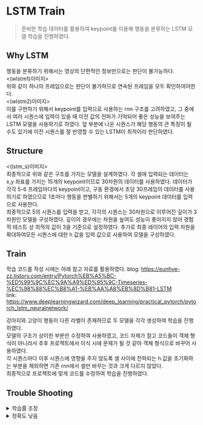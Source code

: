 # LSTM Train
> 준비한 학습 데이터를 활용하여 keypoint를 이용해 행동을 분류하는 LSTM 모델 학습을 진행하였다.

## Why LSTM
행동을 분류하기 위해서는 영상의 단편적인 정보만으로는 판단이 불가능하다.  
<(wlstm1)이미지>  
위와 같이 하나의 프레임으로는 판단이 불가하므로 연속된 프레임을 모두 확인하여야한다.  
<(wlstm2)이미지>  
이를 구현하기 위해서 keypoint를 입력으로 사용하는 rnn 구조를 고려하였고, 그 중에서 여러 시퀀스에 입력이 있을 때 이전 값의 전파가 기억되어 좋은 성능을 보여주는 LSTM 모델을 사용하기로 하였다. 앞 부분에 나온 시퀀스가 해당 행동의 큰 특징이 될 수도 있기에 이전 시퀀스를 잘 반영할 수 있는 LSTM이 최적이라 판단하였다.

## Structure
<(lstm_s)이미지>  
최종적으로 위와 같은 구조를 가지는 모델을 설계하였다.
각 셀에 입력되는 데이터는 x,y 좌표를 가지는 15개의 keypoint이므로 30차원의 데이터를 사용하였다. 데이터가 각각 5-6 프레임마다의 keypoint이고, 구동 환경에서 초당 30프레임의 데이터를 사용하기로 하였으므로 1초마다 행동을 판별하기 위해서는 5개의 keypoint 데이터를 입력으로 사용한다.  
최종적으로 5의 시퀀스를 입력을 받고, 각각의 시퀀스는 30차원으로 이루어진 깊이가 3차원인 모델을 구성하였다. 깊이의 경우에는 차원을 높여도 성능이 좋아지지 않아 경험적 테스트 상 최적의 값이 3을 기준으로 설정하였다. 추가로 최종 레이어의 입력 차원을 확대하여모든 시퀀스에 대한 h 값을 입력 값으로 사용하여 모델을 구성하였다.

## Train
학습 코드를 작성 시에는 아래 참고 자료를 활용하였다.
blog: https://eunhye-zz.tistory.com/entry/Pytorch%EB%A5%BC-%ED%99%9C%EC%9A%A9%ED%95%9C-Timeseries-%EC%98%88%EC%B8%A1-%EB%AA%A8%EB%8D%B81-LSTM  
link: https://www.deeplearningwizard.com/deep_learning/practical_pytorch/pytorch_lstm_neuralnetwork/  

강아지와 고양이 행동이 다른 라벨이 존재하므로 두 모델을 각각 생성하여 학습을 진행하였다.  
모델의 구조가 상이한 부분만 수정하여 사용하였고, 코드 자체가 참고 코드들이 객체 형식이 아니라서 추후 프로젝트에서 이식 시에 문제가 될 것 같아 객체 형식으로 바꾸어 사용하였다.  
각 시퀀스마다 이후 시퀀스에 영향을 주지 않도록 셀 사이에 전파되는 h 값을 초기화하는 부분을 제외하면 기존 rnn에서 셀만 바꾸는 것과 크게 다르지 않았다.  
최종적으로 프로젝트에 맞게 코드를 수정하여 학습을 진행하였다.  

## Trouble Shooting
<details>
<summary>학습률 조정</summary>

최적의 학습률을 찾을 수가 없었다. 따라서 학습률를 학습 진행 시에 변화하도록하는 learning scheduler를 사용하기로 하였다.  
gitblog: https://gaussian37.github.io/dl-pytorch-lr_scheduler/  
<(lstm_t)이미지>  
최종적으로 step 함수를 이용하여 높은 학습률부터 시작하여 특정 구간마다 학습률을 떨어뜨리는 방식으로 학습을 진행하였고, 정확도를 향상할 수 있었다.
</details>
<details>
<summary>정확도 낮음</summary>

정확도가 60% 이상 올라가지 않아 여러 확인을 거쳐 새로 학습도 진행하였지만, 최종적으로 데이터 검수 자체가 잘못되었다는 것을 확인하였다. 데이터량이 많아 사람이 하나씩 검수하지 못해 동영상 데이터 내 특정 행동 외에도 다른 행동이 일부 존재하고 그 양이 프레임 단위로 데이터를 생성할 때 아예 다른 행동이 목표 행동이 되는 경우가 존재하였다. 많은 양에 데이터이고 대여 받은 가상머신이 만료됨에 따라 데이터 수정이 불가능하여 검증하지 못하였다.
</details>